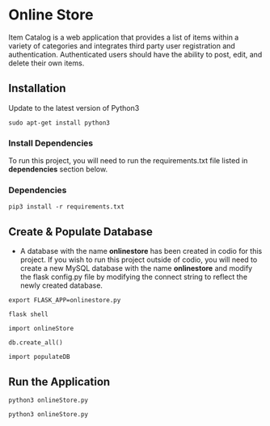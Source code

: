 # Online Store

Item Catalog is a web application that provides a list of items
within a variety of categories and integrates third party
user registration and authentication. Authenticated users
should have the ability to post, edit, and delete their own items.

## Installation

Update to the latest version of Python3

```
sudo apt-get install python3
```

### Install Dependencies

To run this project, you will need to run the requirements.txt file
listed in **dependencies** section below.

### Dependencies

```
pip3 install -r requirements.txt
```

## Create & Populate Database

- A database with the name **onlinestore** has been created in codio for this project. If you wish to run this project outside of codio, you will need to create a new MySQL database with the name **onlinestore** and modify the flask config.py file by modifying the connect string to reflect the newly created database.

```
export FLASK_APP=onlinestore.py
```

```
flask shell
```

```
import onlineStore
```

```
db.create_all()
```

```
import populateDB
```

## Run the Application

```
python3 onlineStore.py
```

```
python3 onlineStore.py
```